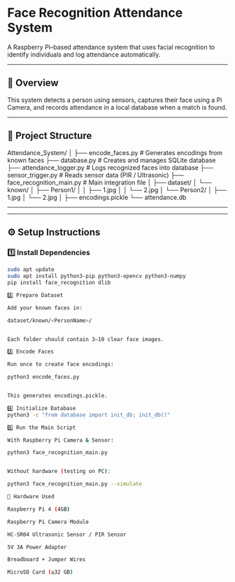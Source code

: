 # Face Recognition Attendance System

A Raspberry Pi–based attendance system that uses facial recognition to identify individuals and log attendance automatically.

---

## 🧠 Overview

This system detects a person using sensors, captures their face using a Pi Camera, and records attendance in a local database when a match is found.

---

## 📂 Project Structure

Attendance_System/
│
├── encode_faces.py # Generates encodings from known faces
├── database.py # Creates and manages SQLite database
├── attendance_logger.py # Logs recognized faces into database
├── sensor_trigger.py # Reads sensor data (PIR / Ultrasonic)
├── face_recognition_main.py # Main integration file
│
├── dataset/
│ └── known/
│ ├── Person1/
│ │ ├── 1.jpg
│ │ └── 2.jpg
│ └── Person2/
│ ├── 1.jpg
│ └── 2.jpg
│
├── encodings.pickle
└── attendance.db

---

---

## ⚙️ Setup Instructions

### 1️⃣ Install Dependencies
```bash
sudo apt update
sudo apt install python3-pip python3-opencv python3-numpy
pip install face_recognition dlib

2️⃣ Prepare Dataset

Add your known faces in:

dataset/known/<PersonName>/


Each folder should contain 3–10 clear face images.

3️⃣ Encode Faces

Run once to create face encodings:

python3 encode_faces.py


This generates encodings.pickle.

4️⃣ Initialize Database
python3 -c "from database import init_db; init_db()"

5️⃣ Run the Main Script

With Raspberry Pi Camera & Sensor:

python3 face_recognition_main.py


Without hardware (testing on PC):

python3 face_recognition_main.py --simulate

🔌 Hardware Used

Raspberry Pi 4 (4GB)

Raspberry Pi Camera Module

HC-SR04 Ultrasonic Sensor / PIR Sensor

5V 3A Power Adapter

Breadboard + Jumper Wires

MicroSD Card (≥32 GB)
